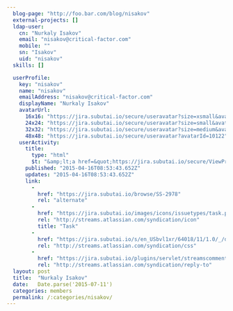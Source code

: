 ```yaml
---
  blog-page: "http://foo.bar.com/blog/nisakov"
  external-projects: []
  ldap-user: 
    cn: "Nurkaly Isakov"
    email: "nisakov@critical-factor.com"
    mobile: ""
    sn: "Isakov"
    uid: "nisakov"
  skills: []

  userProfile: 
    key: "nisakov"
    name: "nisakov"
    emailAddress: "nisakov@critical-factor.com"
    displayName: "Nurkaly Isakov"
    avatarUrl: 
      16x16: "https://jira.subutai.io/secure/useravatar?size=xsmall&avatarId=10122"
      24x24: "https://jira.subutai.io/secure/useravatar?size=small&avatarId=10122"
      32x32: "https://jira.subutai.io/secure/useravatar?size=medium&avatarId=10122"
      48x48: "https://jira.subutai.io/secure/useravatar?avatarId=10122"
    userActivity: 
      title: 
        type: "html"
        $t: "&amp;lt;a href=&quot;https://jira.subutai.io/secure/ViewProfile.jspa?name=nisakov&quot; class=&quot;activity-item-user activity-item-author&quot;&amp;gt;Nurkaly Isakov&amp;lt;/a&amp;gt; updated the Epic Link of &amp;lt;a href=&quot;https://jira.subutai.io/browse/SS-2978&quot;&amp;gt;&amp;lt;span class=&apos;resolved-link&apos;&amp;gt;SS-2978&amp;lt;/span&amp;gt; - Cover with Unit Tests&amp;lt;/a&amp;gt;"
      published: "2015-04-16T08:53:43.652Z"
      updates: "2015-04-16T08:53:43.652Z"
      link: 
        - 
          href: "https://jira.subutai.io/browse/SS-2978"
          rel: "alternate"
        - 
          href: "https://jira.subutai.io/images/icons/issuetypes/task.png"
          rel: "http://streams.atlassian.com/syndication/icon"
          title: "Task"
        - 
          href: "https://jira.subutai.io/s/en_USbvl1xr/64018/11/1.0/_/download/resources/jira.webresources:global-static/wiki-renderer.css"
          rel: "http://streams.atlassian.com/syndication/css"
        - 
          href: "https://jira.subutai.io/plugins/servlet/streamscomments/issues/SS-2978"
          rel: "http://streams.atlassian.com/syndication/reply-to"
  layout: post
  title:  "Nurkaly Isakov"
  date:   Date.parse('2015-07-11')
  categories: members
  permalink: /:categories/nisakov/
---
```


